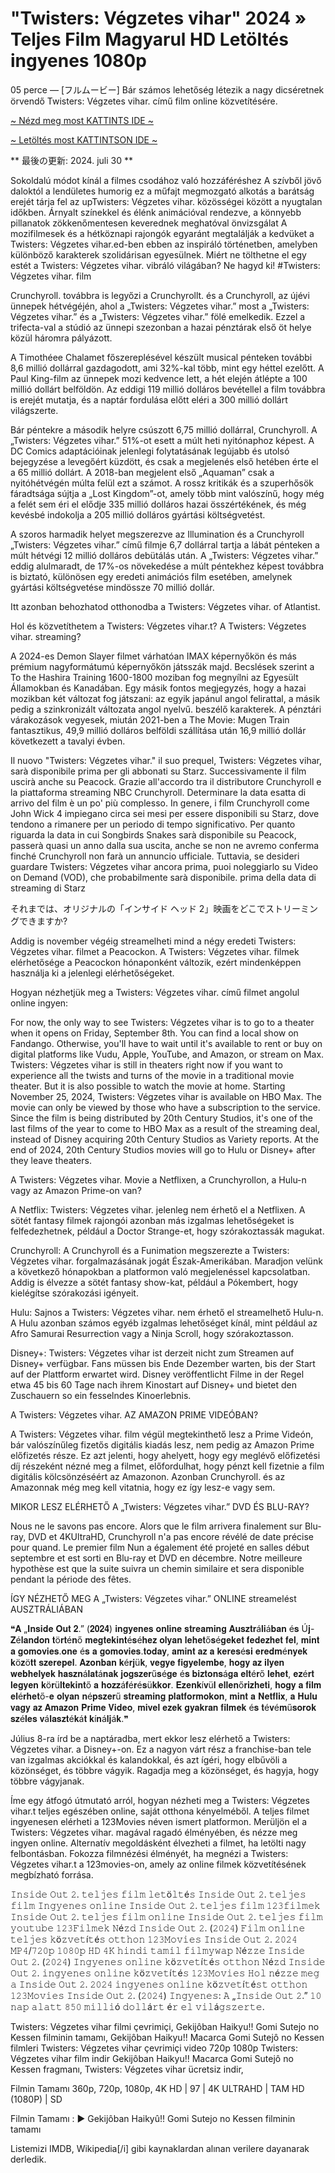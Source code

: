 # "Twisters: Végzetes vihar" 2024 » Teljes Film Magyarul HD Letöltés ingyenes 1080p

05 perce — [フルムービー] Bár számos lehetőség létezik a nagy dicséretnek örvendő Twisters: Végzetes vihar. című film online közvetítésére.

[~ Nézd meg most KATTINTS IDE ~](https://filmhd.cloud/movie/718821/twisters.html?gthb09)

[~ Letöltés most KATTINTSON IDE ~](https://filmhd.cloud/movie/718821/twisters.html?gthb09)

** 最後の更新: 2024. juli 30 **

Sokoldalú módot kínál a filmes csodához való hozzáféréshez A szívből jövő daloktól a lendületes humorig ez a műfajt megmozgató alkotás a barátság erejét tárja fel az upTwisters: Végzetes vihar. közösségei között a nyugtalan időkben. Árnyalt színekkel és élénk animációval rendezve, a könnyebb pillanatok zökkenőmentesen keverednek meghatóval önvizsgálat A mozifilmesek és a hétköznapi rajongók egyaránt megtalálják a kedvüket a Twisters: Végzetes vihar.ed-ben ebben az inspiráló történetben, amelyben különböző karakterek szolidárisan egyesülnek. Miért ne tölthetne el egy estét a Twisters: Végzetes vihar. vibráló világában? Ne hagyd ki! #Twisters: Végzetes vihar. film

Crunchyroll. továbbra is legyőzi a Crunchyrollt. és a Crunchyroll, az újévi ünnepek hétvégéjén, ahol a „Twisters: Végzetes vihar.” most a „Twisters: Végzetes vihar.” és a „Twisters: Végzetes vihar.” fölé emelkedik. Ezzel a trifecta-val a stúdió az ünnepi szezonban a hazai pénztárak első öt helye közül háromra pályázott.

A Timothéee Chalamet főszereplésével készült musical pénteken további 8,6 millió dollárral gazdagodott, ami 32%-kal több, mint egy héttel ezelőtt. A Paul King-film az ünnepek mozi kedvence lett, a hét elején átlépte a 100 millió dollárt belföldön. Az eddigi 119 millió dolláros bevétellel a film továbbra is erejét mutatja, és a naptár fordulása előtt eléri a 300 millió dollárt világszerte.

Bár péntekre a második helyre csúszott 6,75 millió dollárral, Crunchyroll. A „Twisters: Végzetes vihar.” 51%-ot esett a múlt heti nyitónaphoz képest. A DC Comics adaptációinak jelenlegi folytatásának legújabb és utolsó bejegyzése a levegőért küzdött, és csak a megjelenés első hetében érte el a 65 millió dollárt. A 2018-ban megjelent első „Aquaman” csak a nyitóhétvégén múlta felül ezt a számot. A rossz kritikák és a szuperhősök fáradtsága sújtja a „Lost Kingdom”-ot, amely több mint valószínű, hogy még a felét sem éri el elődje 335 millió dolláros hazai összértékének, és még kevésbé indokolja a 205 millió dolláros gyártási költségvetést.

A szoros harmadik helyet megszerezve az Illumination és a Crunchyroll „Twisters: Végzetes vihar.” című filmje 6,7 dollárral tartja a lábát pénteken a múlt hétvégi 12 millió dolláros debütálás után. A „Twisters: Végzetes vihar.” eddig alulmaradt, de 17%-os növekedése a múlt péntekhez képest továbbra is biztató, különösen egy eredeti animációs film esetében, amelynek gyártási költségvetése mindössze 70 millió dollár.

Itt azonban behozhatod otthonodba a Twisters: Végzetes vihar. of Atlantist.

Hol és közvetíthetem a Twisters: Végzetes vihar.t? A Twisters: Végzetes vihar. streaming?

A 2024-es Demon Slayer filmet várhatóan IMAX képernyőkön és más prémium nagyformátumú képernyőkön játsszák majd. Becslések szerint a To the Hashira Training 1600-1800 moziban fog megnyílni az Egyesült Államokban és Kanadában. Egy másik fontos megjegyzés, hogy a hazai mozikban két változat fog játszani: az egyik japánul angol felirattal, a másik pedig a szinkronizált változata angol nyelvű. beszélő karakterek. A pénztári várakozások vegyesek, miután 2021-ben a The Movie: Mugen Train fantasztikus, 49,9 millió dolláros belföldi szállítása után 16,9 millió dollár következett a tavalyi évben.

Il nuovo "Twisters: Végzetes vihar." il suo prequel, Twisters: Végzetes vihar, sarà disponibile prima per gli abbonati su Starz. Successivamente il film uscirà anche su Peacock. Grazie all'accordo tra il distributore Crunchyroll e la piattaforma streaming NBC Crunchyroll. Determinare la data esatta di arrivo del film è un po' più complesso. In genere, i film Crunchyroll come John Wick 4 impiegano circa sei mesi per essere disponibili su Starz, dove tendono a rimanere per un periodo di tempo significativo. Per quanto riguarda la data in cui Songbirds Snakes sarà disponibile su Peacock, passerà quasi un anno dalla sua uscita, anche se non ne avremo conferma finché Crunchyroll non farà un annuncio ufficiale. Tuttavia, se desideri guardare Twisters: Végzetes vihar ancora prima, puoi noleggiarlo su Video on Demand (VOD), che probabilmente sarà disponibile. prima della data di streaming di Starz

それまでは、オリジナルの「インサイド ヘッド 2」映画をどこでストリーミングできますか?

Addig is november végéig streamelheti mind a négy eredeti Twisters: Végzetes vihar. filmet a Peacockon. A Twisters: Végzetes vihar. filmek elérhetősége a Peacockon hónaponként változik, ezért mindenképpen használja ki a jelenlegi elérhetőségeket.

Hogyan nézhetjük meg a Twisters: Végzetes vihar. című filmet angolul online ingyen:

For now, the only way to see Twisters: Végzetes vihar is to go to a theater when it opens on Friday, September 8th. You can find a local show on Fandango. Otherwise, you'll have to wait until it's available to rent or buy on digital platforms like Vudu, Apple, YouTube, and Amazon, or stream on Max. Twisters: Végzetes vihar is still in theaters right now if you want to experience all the twists and turns of the movie in a traditional movie theater. But it is also possible to watch the movie at home. Starting November 25, 2024, Twisters: Végzetes vihar is available on HBO Max. The movie can only be viewed by those who have a subscription to the service. Since the film is being distributed by 20th Century Studios, it's one of the last films of the year to come to HBO Max as a result of the streaming deal, instead of Disney acquiring 20th Century Studios as Variety reports. At the end of 2024, 20th Century Studios movies will go to Hulu or Disney+ after they leave theaters.

A Twisters: Végzetes vihar. Movie a Netflixen, a Crunchyrollon, a Hulu-n vagy az Amazon Prime-on van?

A Netflix: Twisters: Végzetes vihar. jelenleg nem érhető el a Netflixen. A sötét fantasy filmek rajongói azonban más izgalmas lehetőségeket is felfedezhetnek, például a Doctor Strange-et, hogy szórakoztassák magukat.

Crunchyroll: A Crunchyroll és a Funimation megszerezte a Twisters: Végzetes vihar. forgalmazásának jogát Észak-Amerikában. Maradjon velünk a következő hónapokban a platformon való megjelenéssel kapcsolatban. Addig is élvezze a sötét fantasy show-kat, például a Pókembert, hogy kielégítse szórakozási igényeit.

Hulu: Sajnos a Twisters: Végzetes vihar. nem érhető el streamelhető Hulu-n. A Hulu azonban számos egyéb izgalmas lehetőséget kínál, mint például az Afro Samurai Resurrection vagy a Ninja Scroll, hogy szórakoztasson.

Disney+: Twisters: Végzetes vihar ist derzeit nicht zum Streamen auf Disney+ verfügbar. Fans müssen bis Ende Dezember warten, bis der Start auf der Plattform erwartet wird. Disney veröffentlicht Filme in der Regel etwa 45 bis 60 Tage nach ihrem Kinostart auf Disney+ und bietet den Zuschauern so ein fesselndes Kinoerlebnis.

A Twisters: Végzetes vihar. AZ AMAZON PRIME VIDEÓBAN?

A Twisters: Végzetes vihar. film végül megtekinthető lesz a Prime Videón, bár valószínűleg fizetős digitális kiadás lesz, nem pedig az Amazon Prime előfizetés része. Ez azt jelenti, hogy ahelyett, hogy egy meglévő előfizetési díj részeként nézné meg a filmet, előfordulhat, hogy pénzt kell fizetnie a film digitális kölcsönzéséért az Amazonon. Azonban Crunchyroll. és az Amazonnak még meg kell vitatnia, hogy ez így lesz-e vagy sem.

MIKOR LESZ ELÉRHETŐ A „Twisters: Végzetes vihar.” DVD ÉS BLU-RAY?

Nous ne le savons pas encore. Alors que le film arrivera finalement sur Blu-ray, DVD et 4KUltraHD, Crunchyroll n'a pas encore révélé de date précise pour quand. Le premier film Nun a également été projeté en salles début septembre et est sorti en Blu-ray et DVD en décembre. Notre meilleure hypothèse est que la suite suivra un chemin similaire et sera disponible pendant la période des fêtes.

ÍGY NÉZHETŐ MEG A „Twisters: Végzetes vihar.” ONLINE streamelést AUSZTRÁLIÁBAN

❝𝐀 „𝐈𝐧𝐬𝐢𝐝𝐞 𝐎𝐮𝐭 𝟐.” (𝟐𝟎𝟐𝟒) 𝐢𝐧𝐠𝐲𝐞𝐧𝐞𝐬 𝐨𝐧𝐥𝐢𝐧𝐞 𝐬𝐭𝐫𝐞𝐚𝐦𝐢𝐧𝐠 𝐀𝐮𝐬𝐳𝐭𝐫á𝐥𝐢á𝐛𝐚𝐧 é𝐬 Ú𝐣-𝐙é𝐥𝐚𝐧𝐝𝐨𝐧 𝐭ö𝐫𝐭é𝐧ő 𝐦𝐞𝐠𝐭𝐞𝐤𝐢𝐧𝐭é𝐬é𝐡𝐞𝐳 𝐨𝐥𝐲𝐚𝐧 𝐥𝐞𝐡𝐞𝐭ő𝐬é𝐠𝐞𝐤𝐞𝐭 𝐟𝐞𝐝𝐞𝐳𝐡𝐞𝐭 𝐟𝐞𝐥, 𝐦𝐢𝐧𝐭 𝐚 𝐠𝐨𝐦𝐨𝐯𝐢𝐞𝐬.𝐨𝐧𝐞 é𝐬 𝐚 𝐠𝐨𝐦𝐨𝐯𝐢𝐞𝐬.𝐭𝐨𝐝𝐚𝐲, 𝐚𝐦𝐢𝐧𝐭 𝐚𝐳 𝐚 𝐤𝐞𝐫𝐞𝐬é𝐬𝐢 𝐞𝐫𝐞𝐝𝐦é𝐧𝐲𝐞𝐤 𝐤ö𝐳ö𝐭𝐭 𝐬𝐳𝐞𝐫𝐞𝐩𝐞𝐥. 𝐀𝐳𝐨𝐧𝐛𝐚𝐧 𝐤é𝐫𝐣ü𝐤, 𝐯𝐞𝐠𝐲𝐞 𝐟𝐢𝐠𝐲𝐞𝐥𝐞𝐦𝐛𝐞, 𝐡𝐨𝐠𝐲 𝐚𝐳 𝐢𝐥𝐲𝐞𝐧 𝐰𝐞𝐛𝐡𝐞𝐥𝐲𝐞𝐤 𝐡𝐚𝐬𝐳𝐧á𝐥𝐚𝐭á𝐧𝐚𝐤 𝐣𝐨𝐠𝐬𝐳𝐞𝐫ű𝐬é𝐠𝐞 é𝐬 𝐛𝐢𝐳𝐭𝐨𝐧𝐬á𝐠𝐚 𝐞𝐥𝐭é𝐫ő 𝐥𝐞𝐡𝐞𝐭, 𝐞𝐳é𝐫𝐭 𝐥𝐞𝐠𝐲𝐞𝐧 𝐤ö𝐫ü𝐥𝐭𝐞𝐤𝐢𝐧𝐭ő 𝐚 𝐡𝐨𝐳𝐳á𝐟é𝐫é𝐬ü𝐤𝐤𝐨𝐫. 𝐄𝐳𝐞𝐧𝐤í𝐯ü𝐥 𝐞𝐥𝐥𝐞𝐧ő𝐫𝐢𝐳𝐡𝐞𝐭𝐢, 𝐡𝐨𝐠𝐲 𝐚 𝐟𝐢𝐥𝐦 𝐞𝐥é𝐫𝐡𝐞𝐭ő-𝐞 𝐨𝐥𝐲𝐚𝐧 𝐧é𝐩𝐬𝐳𝐞𝐫ű 𝐬𝐭𝐫𝐞𝐚𝐦𝐢𝐧𝐠 𝐩𝐥𝐚𝐭𝐟𝐨𝐫𝐦𝐨𝐤𝐨𝐧, 𝐦𝐢𝐧𝐭 𝐚 𝐍𝐞𝐭𝐟𝐥𝐢𝐱, 𝐚 𝐇𝐮𝐥𝐮 𝐯𝐚𝐠𝐲 𝐚𝐳 𝐀𝐦𝐚𝐳𝐨𝐧 𝐏𝐫𝐢𝐦𝐞 𝐕𝐢𝐝𝐞𝐨, 𝐦𝐢𝐯𝐞𝐥 𝐞𝐳𝐞𝐤 𝐠𝐲𝐚𝐤𝐫𝐚𝐧 𝐟𝐢𝐥𝐦𝐞𝐤 é𝐬 𝐭é𝐯é𝐦ű𝐬𝐨𝐫𝐨𝐤 𝐬𝐳é𝐥𝐞𝐬 𝐯á𝐥𝐚𝐬𝐳𝐭é𝐤á𝐭 𝐤í𝐧á𝐥𝐣á𝐤.❞

Július 8-ra írd be a naptáradba, mert ekkor lesz elérhető a Twisters: Végzetes vihar. a Disney+-on. Ez a nagyon várt rész a franchise-ban tele van izgalmas akciókkal és kalandokkal, és azt ígéri, hogy elbűvöli a közönséget, és többre vágyik. Ragadja meg a közönséget, és hagyja, hogy többre vágyjanak.

Íme egy átfogó útmutató arról, hogyan nézheti meg a Twisters: Végzetes vihar.t teljes egészében online, saját otthona kényelméből. A teljes filmet ingyenesen elérheti a 123Movies néven ismert platformon. Merüljön el a Twisters: Végzetes vihar. magával ragadó élményében, és nézze meg ingyen online. Alternatív megoldásként élvezheti a filmet, ha letölti nagy felbontásban. Fokozza filmnézési élményét, ha megnézi a Twisters: Végzetes vihar.t a 123movies-on, amely az online filmek közvetítésének megbízható forrása.

𝙸𝚗𝚜𝚒𝚍𝚎 𝙾𝚞𝚝 𝟸. 𝚝𝚎𝚕𝚓𝚎𝚜 𝚏𝚒𝚕𝚖 𝚕𝚎𝚝ö𝚕𝚝é𝚜 𝙸𝚗𝚜𝚒𝚍𝚎 𝙾𝚞𝚝 𝟸. 𝚝𝚎𝚕𝚓𝚎𝚜 𝚏𝚒𝚕𝚖 𝙸𝚗𝚐𝚢𝚎𝚗𝚎𝚜 𝚘𝚗𝚕𝚒𝚗𝚎 𝙸𝚗𝚜𝚒𝚍𝚎 𝙾𝚞𝚝 𝟸. 𝚝𝚎𝚕𝚓𝚎𝚜 𝚏𝚒𝚕𝚖 𝟷𝟸𝟹𝚏𝚒𝚕𝚖𝚎𝚔 𝙸𝚗𝚜𝚒𝚍𝚎 𝙾𝚞𝚝 𝟸. 𝚝𝚎𝚕𝚓𝚎𝚜 𝚏𝚒𝚕𝚖 𝚘𝚗𝚕𝚒𝚗𝚎 𝙸𝚗𝚜𝚒𝚍𝚎 𝙾𝚞𝚝 𝟸. 𝚝𝚎𝚕𝚓𝚎𝚜 𝚏𝚒𝚕𝚖 𝚢𝚘𝚞𝚝𝚞𝚋𝚎 𝟷𝟸𝟹𝙵𝚒𝚕𝚖𝚎𝚔 𝙽é𝚣𝚍 𝙸𝚗𝚜𝚒𝚍𝚎 𝙾𝚞𝚝 𝟸. (𝟸𝟶𝟸𝟺) 𝙵𝚒𝚕𝚖 𝚘𝚗𝚕𝚒𝚗𝚎 𝚝𝚎𝚕𝚓𝚎𝚜 𝚔ö𝚣𝚟𝚎𝚝í𝚝é𝚜 𝚘𝚝𝚝𝚑𝚘𝚗 𝟷𝟸𝟹𝙼𝚘𝚟𝚒𝚎𝚜 𝙸𝚗𝚜𝚒𝚍𝚎 𝙾𝚞𝚝 𝟸. 𝟸𝟶𝟸𝟺 𝙼𝙿𝟺/𝟽𝟸𝟶𝚙 𝟷𝟶𝟾𝟶𝚙 𝙷𝙳 𝟺𝙺 𝚑𝚒𝚗𝚍𝚒 𝚝𝚊𝚖𝚒𝚕 𝚏𝚒𝚕𝚖𝚢𝚠𝚊𝚙 𝙽é𝚣𝚣𝚎 𝙸𝚗𝚜𝚒𝚍𝚎 𝙾𝚞𝚝 𝟸. (𝟸𝟶𝟸𝟺) 𝙸𝚗𝚐𝚢𝚎𝚗𝚎𝚜 𝚘𝚗𝚕𝚒𝚗𝚎 𝚔ö𝚣𝚟𝚎𝚝í𝚝é𝚜 𝚘𝚝𝚝𝚑𝚘𝚗 𝙽é𝚣𝚍 𝙸𝚗𝚜𝚒𝚍𝚎 𝙾𝚞𝚝 𝟸. 𝚒𝚗𝚐𝚢𝚎𝚗𝚎𝚜 𝚘𝚗𝚕𝚒𝚗𝚎 𝚔ö𝚣𝚟𝚎𝚝í𝚝é𝚜 𝟷𝟸𝟹𝙼𝚘𝚟𝚒𝚎𝚜 𝙷𝚘𝚕 𝚗é𝚣𝚣𝚎 𝚖𝚎𝚐 𝚊 𝙸𝚗𝚜𝚒𝚍𝚎 𝙾𝚞𝚝 𝟸. 𝟸𝟶𝟸𝟺 𝚒𝚗𝚐𝚢𝚎𝚗𝚎𝚜 𝚘𝚗𝚕𝚒𝚗𝚎 𝚔ö𝚣𝚟𝚎𝚝í𝚝é𝚜𝚝 𝚘𝚝𝚝𝚑𝚘𝚗 𝟷𝟸𝟹𝙼𝚘𝚟𝚒𝚎𝚜 𝙸𝚗𝚜𝚒𝚍𝚎 𝙾𝚞𝚝 𝟸. (𝟸𝟶𝟸𝟺) 𝙸𝚗𝚐𝚢𝚎𝚗𝚎𝚜: 𝙰 „𝙸𝚗𝚜𝚒𝚍𝚎 𝙾𝚞𝚝 𝟸.” 𝟷𝟶 𝚗𝚊𝚙 𝚊𝚕𝚊𝚝𝚝 𝟾𝟻𝟶 𝚖𝚒𝚕𝚕𝚒ó 𝚍𝚘𝚕𝚕á𝚛𝚝 é𝚛 𝚎𝚕 𝚟𝚒𝚕á𝚐𝚜𝚣𝚎𝚛𝚝𝚎.

Twisters: Végzetes vihar filmi çevrimiçi,
Gekijôban Haikyu!! Gomi Sutejo no Kessen filminin tamamı,
Gekijôban Haikyu!! Macarca Gomi Sutejô no Kessen filmleri
Twisters: Végzetes vihar çevrimiçi video 720p 1080p
Twisters: Végzetes vihar film indir
Gekijôban Haikyu!! Macarca Gomi Sutejô no Kessen fragmanı,
Twisters: Végzetes vihar ücretsiz indir,

Filmin Tamamı 360p, 720p, 1080p, 4K HD | 97 | 4K ULTRAHD | TAM HD (1080P) | SD

Filmin Tamamı : ► Gekijôban Haikyû!! Gomi Sutejo no Kessen filminin tamamı

Listemizi IMDB, Wikipedia[/i] gibi kaynaklardan alınan verilere dayanarak derledik.
